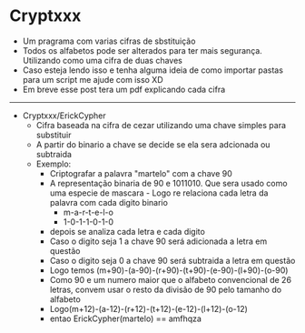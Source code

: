 # Cryptxxx
- Um pragrama com varias cifras de sbstituição
- Todos os alfabetos pode ser alterados para ter mais segurança. Utilizando como uma cifra de duas chaves
- Caso esteja lendo isso e tenha alguma ideia de como importar pastas para um script me ajude com isso XD
- Em breve esse post tera um pdf explicando cada cifra
_________________________________________________________________________________________________________
- Cryptxxx/ErickCypher
	- Cifra baseada na cifra de cezar utilizando uma chave simples para substituir
	- A partir do binario a chave se decide se ela sera adcionada ou subtraida
	- Exemplo:
		- Criptografar a palavra "martelo" com a chave 90
		- A representação binaria de 90 e 1011010. Que sera usado como uma especie de mascara
            	- Logo re relaciona cada letra da palavra com cada digito binario
			- m-a-r-t-e-l-o
			- 1-0-1-1-0-1-0
		- depois se analiza cada letra e cada digito
		- Caso o digito seja 1 a chave 90 será adicionada a letra em questão
		- Caso o digito seja 0 a chave 90 será subtraida a letra em questão
		- Logo temos (m+90)-(a-90)-(r+90)-(t+90)-(e-90)-(l+90)-(o-90)
		- Como 90 e um numero maior que o alfabeto convencional de 26 letras, convem usar o resto da divisão de 90 pelo tamanho do alfabeto
		- Logo(m+12)-(a-12)-(r+12)-(t+12)-(e-12)-(l+12)-(o-12)
		- entao ErickCypher(martelo) == amfhqza
